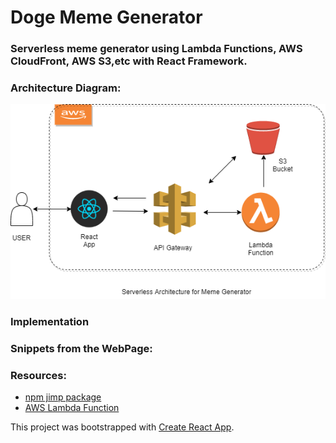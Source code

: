 # Doge Meme Generator

### Serverless meme generator using Lambda Functions, AWS CloudFront, AWS S3,etc with React Framework. 

### Architecture Diagram:
<img src="arch1.png" />

### Implementation

### Snippets from the WebPage:

### Resources:
* [npm jimp package](https://www.npmjs.com/package/jimp)
* [AWS Lambda Function](https://docs.aws.amazon.com/lambda/latest/dg/getting-started.html)



This project was bootstrapped with [Create React App](https://github.com/facebook/create-react-app).

